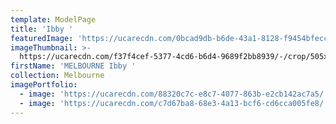 ```yaml
---
template: ModelPage
title: 'Ibby '
featuredImage: 'https://ucarecdn.com/0bcad9db-b6de-43a1-8128-f9454bfeccf0/'
imageThumbnail: >-
  https://ucarecdn.com/f37f4cef-5377-4cd6-b6d4-9689f2bb8939/-/crop/505x673/260,0/-/preview/
firstName: 'MELBOURNE Ibby '
collection: Melbourne
imagePortfolio:
  - image: 'https://ucarecdn.com/88320c7c-e8c7-4077-863b-e2cb142ac7a5/'
  - image: 'https://ucarecdn.com/c7d67ba8-68e3-4a13-bcf6-cd6cca005fe8/'
---
```


